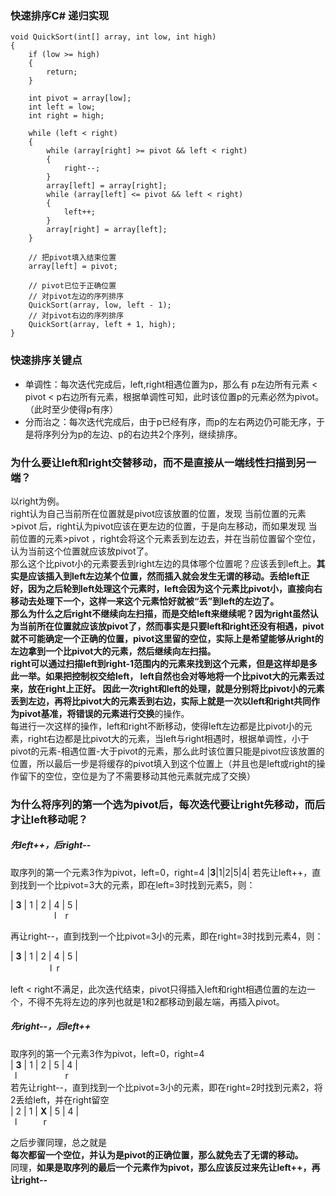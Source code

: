 ### 快速排序C# 递归实现

    void QuickSort(int[] array, int low, int high)
    {
        if (low >= high)
        {
            return;
        }

        int pivot = array[low];
        int left = low;
        int right = high;

        while (left < right)
        {
            while (array[right] >= pivot && left < right)
            {
                right--;
            }
            array[left] = array[right];
            while (array[left] <= pivot && left < right)
            {
                left++;
            }
            array[right] = array[left];
        }

        // 把pivot填入结束位置
        array[left] = pivot;

        // pivot已位于正确位置
        // 对pivot左边的序列排序
        QuickSort(array, low, left - 1);
        // 对pivot右边的序列排序
        QuickSort(array, left + 1, high);
    }

### 快速排序关键点
- 单调性：每次迭代完成后，left,right相遇位置为p，那么有 p左边所有元素 < pivot < p右边所有元素，根据单调性可知，此时该位置p的元素必然为pivot。（此时至少使得p有序）
- 分而治之：每次迭代完成后，由于p已经有序，而p的左右两边仍可能无序，于是将序列分为p的左边、p的右边共2个序列，继续排序。

### 为什么要让left和right交替移动，而不是直接从一端线性扫描到另一端？
以right为例。  
right认为自己当前所在位置就是pivot应该放置的位置，发现 当前位置的元素>pivot 后，right认为pivot应该在更左边的位置，于是向左移动，而如果发现 当前位置的元素>pivot ，right会将这个元素丢到左边去，并在当前位置留个空位，认为当前这个位置就应该放pivot了。  
那么这个比pivot小的元素要丢到right左边的具体哪个位置呢？应该丢到left上。**其实是应该插入到left左边某个位置，然而插入就会发生无谓的移动。**丢给left正好，因为之后轮到left处理这个元素时，left会因为这个元素比pivot小，直接向右移动去处理下一个，这样一来这个元素恰好就被“丢”到left的左边了。  
那么为什么之后right不继续向左扫描，而是交给left来继续呢？因为right虽然认为当前所在位置就应该放pivot了，然而事实是只要left和right还没有相遇，pivot就不可能确定一个正确的位置，pivot这里留的空位，实际上是希望能够从right的左边拿到一个比pivot大的元素，然后继续向左扫描。  
right可以通过扫描left到right-1范围内的元素来找到这个元素，但是这样却是多此一举。如果把控制权交给left， **left自然也会对等地将一个比pivot大的元素丢过来，放在right上正好。**
因此一次right和left的处理，就是分别将比pivot小的元素丢到左边，再将比pivot大的元素丢到右边，实际上就是一次**以left和right共同作为pivot基准，将错误的元素进行交换**的操作。  
每进行一次这样的操作，left和right不断移动，使得left左边都是比pivot小的元素，right右边都是比pivot大的元素，当left与right相遇时，根据单调性，小于pivot的元素-相遇位置-大于pivot的元素，那么此时该位置只能是pivot应该放置的位置，所以最后一步是将缓存的pivot填入到这个位置上（并且也是left或right的操作留下的空位，空位是为了不需要移动其他元素就完成了交换）

### 为什么将序列的第一个选为pivot后，每次迭代要让right先移动，而后才让left移动呢？

##### 先left++，后right--
取序列的第一个元素3作为pivot，left=0，right=4
|**3**|1|2|5|4|
若先让left++，直到找到一个比pivot=3大的元素，即在left=3时找到元素5，则：

| **3** | 1 | 2 | 4 | 5 |  
&ensp;&ensp;&ensp;&ensp;&ensp;&ensp;&ensp;&ensp;&ensp;&ensp;l&ensp;&ensp;r

 再让right--，直到找到一个比pivot=3小的元素，即在right=3时找到元素4，则：

| **3** | 1 | 2 | 4 | 5 |  
&ensp;&ensp;&ensp;&ensp;&ensp;&ensp;&ensp;&ensp;&ensp;l&ensp;r　

left < right不满足，此次迭代结束，pivot只得插入left和right相遇位置的左边一个，不得不先将左边的序列也就是1和2都移动到最左端，再插入pivot。  
 
##### 先right--，后left++
取序列的第一个元素3作为pivot，left=0，right=4  
| **3** | 1 | 2 | 5 | 4 |  
&ensp;l&ensp;&ensp;&ensp;&ensp;&ensp;&ensp;&ensp;&ensp;&ensp;&ensp;&ensp;r  
若先让right--，直到找到一个比pivot=3小的元素，即在right=2时找到元素2，将2丢给left，并在right留空  
| 2 | 1 | **X** | 5 | 4 |  
&ensp;l&ensp;&ensp;&ensp;&ensp;&ensp;&ensp;r

之后步骤同理，总之就是  
**每次都留一个空位，并认为是pivot的正确位置，那么就免去了无谓的移动。**  
同理，**如果是取序列的最后一个元素作为pivot，那么应该反过来先让left++，再让right--**